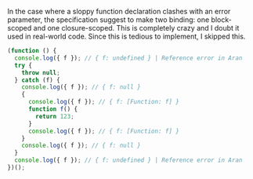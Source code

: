 In the case where a sloppy function declaration clashes with an error parameter,
the specification suggest to make two binding: one block-scoped and one
closure-scoped. This is completely crazy and I doubt it used in real-world code.
Since this is tedious to implement, I skipped this.

```js
(function () {
  console.log({ f }); // { f: undefined } | Reference error in Aran
  try {
    throw null;
  } catch (f) {
    console.log({ f }); // { f: null }
    {
      console.log({ f }); // { f: [Function: f] }
      function f() {
        return 123;
      }
      console.log({ f }); // { f: [Function: f] }
    }
    console.log({ f }); // { f: null }
  }
  console.log({ f }); // { f: undefined } | Reference error in Aran
})();
```

